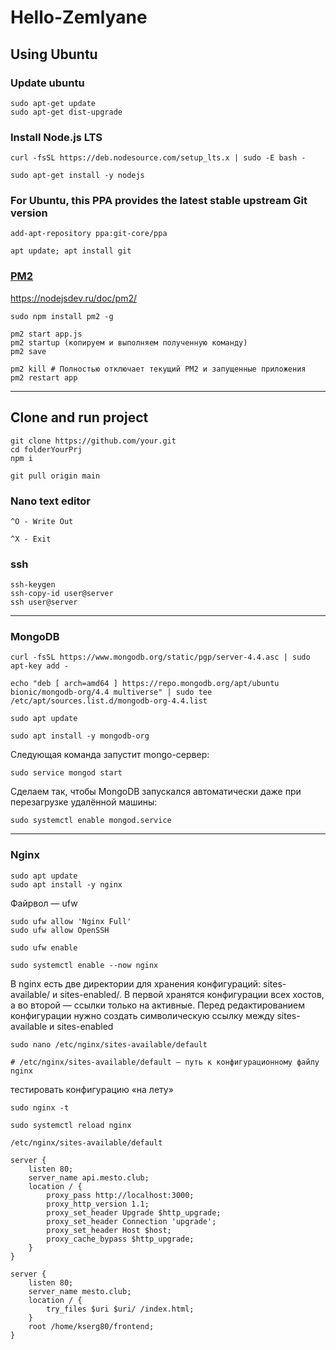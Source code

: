 # Hello-Zemlyane
## Using Ubuntu

### Update ubuntu
```
sudo apt-get update
sudo apt-get dist-upgrade
```

### Install Node.js LTS
```
curl -fsSL https://deb.nodesource.com/setup_lts.x | sudo -E bash -

sudo apt-get install -y nodejs
```

### For Ubuntu, this PPA provides the latest stable upstream Git version
```
add-apt-repository ppa:git-core/ppa

apt update; apt install git
```
### [PM2](https://www.npmjs.com/package/pm2)
https://nodejsdev.ru/doc/pm2/
```
sudo npm install pm2 -g

pm2 start app.js
pm2 startup (копируем и выполняем полученную команду)
pm2 save

pm2 kill # Полностью отключает текущий PM2 и запущенные приложения
pm2 restart app 
```
---
## Clone and run project
```
git clone https://github.com/your.git
cd folderYourPrj
npm i

git pull origin main
```
### Nano text editor
```
^O - Write Out

^X - Exit
```

### ssh
```
ssh-keygen
ssh-copy-id user@server
ssh user@server
```
---
### MongoDB
```
curl -fsSL https://www.mongodb.org/static/pgp/server-4.4.asc | sudo apt-key add -

echo "deb [ arch=amd64 ] https://repo.mongodb.org/apt/ubuntu bionic/mongodb-org/4.4 multiverse" | sudo tee /etc/apt/sources.list.d/mongodb-org-4.4.list

sudo apt update

sudo apt install -y mongodb-org
```
Следующая команда запустит mongo-сервер:
```
sudo service mongod start
```
Сделаем так, чтобы MongoDB запускался автоматически даже при перезагрузке удалённой машины:
```
sudo systemctl enable mongod.service
```
---
### Nginx
```
sudo apt update
sudo apt install -y nginx
```
Файрвол — ufw
```
sudo ufw allow 'Nginx Full'
sudo ufw allow OpenSSH

sudo ufw enable
```
```
sudo systemctl enable --now nginx
```
В nginx есть две директории для хранения конфигураций: sites-available/ и sites-enabled/. В первой хранятся конфигурации всех хостов, а во второй — ссылки только на активные. Перед редактированием конфигурации нужно создать символическую ссылку между sites-available и sites-enabled
```
sudo nano /etc/nginx/sites-available/default

# /etc/nginx/sites-available/default — путь к конфигурационному файлу nginx
```
тестировать конфигурацию «на лету»
```
sudo nginx -t
```
```
sudo systemctl reload nginx
```
```
/etc/nginx/sites-available/default

server {
    listen 80;
    server_name api.mesto.club;
    location / {
        proxy_pass http://localhost:3000;
        proxy_http_version 1.1;
        proxy_set_header Upgrade $http_upgrade;
        proxy_set_header Connection 'upgrade';
        proxy_set_header Host $host;
        proxy_cache_bypass $http_upgrade;
    }
}

server {
    listen 80;
    server_name mesto.club;
    location / {
        try_files $uri $uri/ /index.html;
    }
    root /home/kserg80/frontend;
}
```